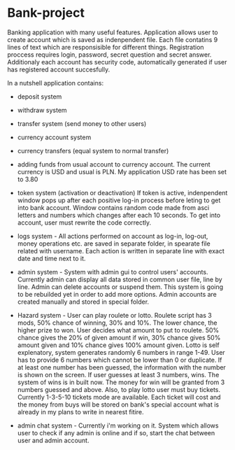 # Bank-project
Banking application with many useful features. Application allows user to create account which is saved as indenpendent file. Each file contatins 9 lines of text which are responsisible for different things. Registration proccess requires login, password, secret question and secret answer. Additionaly each account has security code, automatically generated if user has registered account succesfully.

In a nutshell application contains:

- deposit system
- withdraw system
- transfer system (send money to other users)
- currency account system
- currency transfers (equal system to normal transfer)
- adding funds from usual account to currency account. The current currency is USD and usual is PLN. My application USD rate has been set to 3.80
- token system (activation or deactivation) If token is active, indenpendent window pops up after each positive log-in process before leting to get into bank account. Window contains random code made from asci letters and numbers which changes after each 10 seconds. To get into account, user must rewrite the code correctly.
- logs system - All actions performed on account as log-in, log-out, money operations etc. are saved in separate folder, in spearate file related with username. Each action is written in separate line with exact date and time next to it.

- admin system - System with admin gui to control users' accounts. Currently admin can display all data stored in common user file, line by line. Admin can delete accounts or suspend them. This system is going to be rebuilded yet in order to add more options. Admin accounts are created manually and stored in special folder.

- Hazard system - User can play roulete or lotto. Roulete script has 3 mods, 50% chance of winning, 30% and 10%. The lower chance, the higher prize to won. User decides what amount to put to roulete. 50% chance gives the 20% of given amount if win, 30% chance gives 50% amount given and 10% chance gives 100% amount given. Lotto is self explenatory, system generates randomly 6 numbers in range 1-49. User has to provide 6 numbers which cannot be lower than 0 or duplicate. If at least one number has been guessed, the information with the number is shown on the screen. If user guesses at least 3 numbers, wins. The system of wins is in built now. The money for win will be granted from 3 numbers guessed and above. Also, to play lotto user must buy tickets. Currently 1-3-5-10 tickets mode are available. Each ticket will cost and the money from buys will be stored on bank's special account what is already in my plans to write in nearest fitire.

- admin chat system - Currently i'm working on it. System which allows user to check if any admin is online and if so, start the chat between user and admin account.


